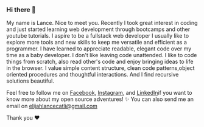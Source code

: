 ### Hi there 👋

My name is Lance. Nice to meet you. Recently I took great interest in coding and just started learning web development through bootcamps and other youtube tutorials.
I aspire to be a fullstack web developer 
I usually like to explore more tools and new skills to keep me versatile and efficient as a programmer.
I have learned to appreciate readable, elegant code over my time as a baby developer. I don't like leaving code unattended.
I like to code things from scratch, also read other's code and enjoy bringing ideas to life in the browser.
I value simple content structure, clean code patterns,object oriented procedures and thoughtful interactions.
And I find recursive solutions beautiful. 

Feel free to follow me on [Facebook](https://www.facebook.com/ElijahLanceCatli), [Instagram](https://www.instagram.com/xeuhellscythe/?hl=en), and [LinkedIn](https://www.linkedin.com/in/elijah-lance-catli-b08725172/)if you want to know more about my open source adventures! ✨
You can also send me an email on elijahlancecatli@gmail.com

Thank you ❤️
